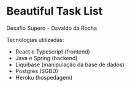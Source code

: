 # Beautiful Task List

Desafio Supero - Osvaldo da Rocha

Tecnologias utilizadas:
- React e Typescript (frontend)
- Java e Spring (backend)
- Liquibase (manipulação da base de dados)
- Postgres (SGBD)
- Heroku (hospedagem)
